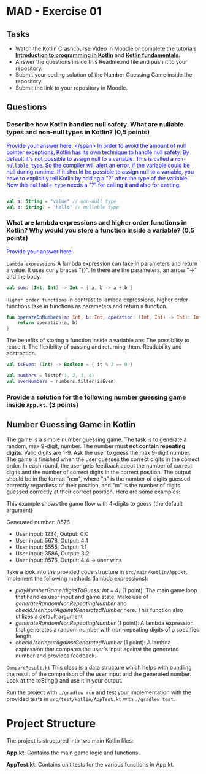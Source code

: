 # MAD - Exercise 01
## Tasks
* Watch the Kotlin Crashcourse Video in Moodle or complete the tutorials **[Introduction to programming in Kotlin](https://developer.android.com/courses/pathways/android-basics-compose-unit-1-pathway-1)** and **[Kotlin fundamentals](https://developer.android.com/courses/pathways/android-basics-compose-unit-2-pathway-1
)**.
* Answer the questions inside this Readme.md file and push it to your repository.
* Submit your coding solution of the Number Guessing Game inside the repository.
* Submit the link to your repository in Moodle.

## Questions
### Describe how Kotlin handles null safety. What are nullable types and non-null types in Kotlin? (0,5 points)

<span style="color:blue">Provide your answer here! \</span>
In order to avoid the amount of null pointer exceptions, Kotlin has its own technique to handle null safety.
By default it's not possible to assign null to a variable. This is called a `non-nullable type`. 
So the compiler will alert an error, if the variable could be null during runtime. If it should be possible to assign null 
to a variable, you have to explicitly tell Kotlin by adding a "?" after the type of the variable.
Now this `nullable type` needs a "?" for calling it and also for casting.

```kotlin 

val a: String = "value" // non-null type
val b: String? = "hello" // nullable type
```

### What are lambda expressions and higher order functions in Kotlin? Why would you store a function inside a variable? (0,5 points)

<span style="color:blue">Provide your answer here!</span>

`Lambda expressions`
A lambda expression can take in parameters and return a value. It uses curly braces "{}".
In there are the parameters, an arrow "->" and the body. 
```kotlin 
val sum: (Int, Int) -> Int = { a, b -> a + b }
```
`Higher order functions`
In contrast to lambda expressions, higher order functions take in functions as parameters and return a function.
```kotlin
fun operateOnNumbers(a: Int, b: Int, operation: (Int, Int) -> Int): Int {
    return operation(a, b)
}
```
The benefits of storing a function inside a variable are: The possibility to reuse it. The flexibility of passing and returning them. 
Readability and abstraction.
```kotlin
val isEven: (Int) -> Boolean = { it % 2 == 0 }

val numbers = listOf(1, 2, 3, 4)
val evenNumbers = numbers.filter(isEven)
```


### Provide a solution for the following number guessing game inside `App.kt`. (3 points)

## Number Guessing Game in Kotlin
The game is a simple number guessing game. The task is to generate a random, max 9-digit, number. The number must **not contain repeating digits**. Valid digits are 1-9.
Ask the user to guess the max 9-digit number. The game is finished when the user guesses the correct digits in the correct order.
In each round, the user gets feedback about the number of correct digits and the number of correct digits in the correct position.
The output should be in the format "n:m", where "n" is the number of digits guessed correctly regardless of their position, 
and "m" is the number of digits guessed correctly at their correct position. Here are some examples:

This example shows the game flow with 4-digits to guess (the default argument)

Generated number: 8576
-	User input: 1234, Output: 0:0
-	User input: 5678, Output: 4:1
-	User input: 5555, Output: 1:1
-	User input: 3586, Output: 3:2
-	User input: 8576, Output: 4:4 -> user wins

Take a look into the provided code structure in `src/main/kotlin/App.kt`. Implement the following methods (lambda expressions):
- _playNumberGame(digitsToGuess: Int = 4)_ (1 point): The main game loop that handles user input and game state. Make use of _generateRandomNonRepeatingNumber_ and _checkUserInputAgainstGeneratedNumber_ here. This function also utilizes a default argument 
- _generateRandomNonRepeatingNumber_ (1 point): A lambda expression that generates a random number with non-repeating digits of a specified length.
- _checkUserInputAgainstGeneratedNumber_ (1 point): A lambda expression that compares the user's input against the generated number and provides feedback.

``CompareResult.kt`` This class is a data structure which helps with bundling the result of the comparison of the user input and the generated number. Look at the toSting() and use it in your output.

Run the project with `./gradlew run` and test your implementation with the provided tests in `src/test/kotlin/AppTest.kt` with `./gradlew test`.

# Project Structure
The project is structured into two main Kotlin files:

**App.kt**: Contains the main game logic and functions.

**AppTest.kt**: Contains unit tests for the various functions in App.kt.

